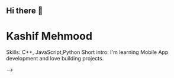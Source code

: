 ## Hi there 👋

# Kashif Mehmood
Skills: C++, JavaScript,Python
Short intro: I'm learning Mobile App development and love building projects.

-->
